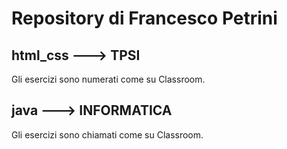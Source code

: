 # Repository di Francesco Petrini

## html_css ---> TPSI
Gli esercizi sono numerati come su Classroom.

## java ---> INFORMATICA
Gli esercizi sono chiamati come su Classroom.
